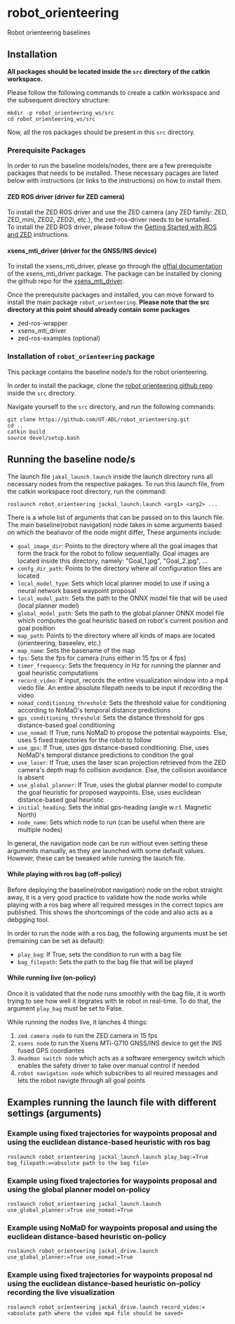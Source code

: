 # robot_orienteering
Robot orienteering baselines


## Installation

**All packages should be located inside the `src` directory of the catkin workspace.**   

Please follow the following commands to create a catkin worksspace and the subsequent directory structure:
```
mkdir -p robot_orienteering_ws/src
cd robot_orienteering_ws/src
```

Now, all the ros packages should be present in this `src` directory.

### Prerequisite Packages
In order to run the baseline models/nodes, there are a few prerequisite packages that needs to be installed. These necessary pacages are listed below with instructions (or links to the instructions) on how to install them.

#### ZED ROS driver (driver for ZED camera)
To install the ZED ROS driver and use the ZED camera (any ZED family: ZED, ZED_mini, ZED2, ZED2i, etc.), the zed-ros-driver needs to be isntalled.   
To install the ZED ROS driver, please follow the [Getting Started with ROS and ZED](https://www.stereolabs.com/docs/ros)  instructions.

#### xsens_mti_driver (driver for the GNSS/INS device)
To install the xsens_mti_driver, please go through the [offial documentation](https://wiki.ros.org/xsens_mti_driver) of the xsens_mti_driver package. The package can be installed by cloning the github repo for the [xsens_mti_driver](https://github.com/nobleo/xsens_mti_driver).


Once the prerequisite packages and installed, you can move forward to install the main package `robot_orienteering`. 
**Please note that the src directory at this point should already contain some packages**
- zed-ros-wrapper   
- xsens_mti_driver   
- zed-ros-examples (optional)   
        

### Installation of `robot_orienteering` package
This package contains the baseline node/s for the robot orienteering.

In order to install the package, clone the [robot orienteering github repo](https://github.com/UT-ADL/robot_orienteering/tree/main) inside the `src` directory.

Navigate yourself to the `src` directory, and run the following commands:   
```
git clone https://github.com/UT-ADL/robot_orienteering.git
cd ..
catkin build
source devel/setup.bash
```

## Running the baseline node/s

The launch file `jakal_launch.launch` inside the launch directory runs all necessary nodes from the respective pakages. To run this launch file, from the catkin workspace root directory, run the command:   
```
roslaunch robot_orienteering jackal_launch.launch <arg1> <arg2> ...
```

There is a whole list of arguments that can be passed on to this launch file. The main baseline(robot navigation) node takes in some arguments based on which the beahavor of the node might differ, These arguments include:   
- `goal_image_dir`: Points to the directory where all the goal images that form the track for the robot to follow sequentially. Goal images are located inside this directory, namely: "Goal_1.jpg", "Goal_2.jpg", ...   
- `confg_dir_path`: Points to the directory where all configuration files are located   
- `local_model_type`: Sets which local planner model to use if using a neural network based waypoint proposal   
- `local_model_path`: Sets the path to the ONNX model file that will be used (local planner model)   
- `global_model_path`: Sets the path to the global planner ONNX model file which computes the goal heuristic based on robot's current position and goal position   
- `map_path`: Points to the directory where all kinds of maps are located (orienteering, baseelev, etc.)   
- `map_name`: Sets the basename of the map   
- `fps`: Sets the fps for camera (runs either in 15 fps or 4 fps)   
- `timer_frequency`: Sets the frequency in Hz for running the planner and goal heuristic computations   
- `record_video`: If input, records the entire visualization window into a mp4 viedo file. An entire absolute filepath needs to be input if recording the video   
- `nomad_conditioning_threshold`: Sets the threshold value for conditioning according to NoMaD's temporal distance predictions   
- `gps_conditioning_threshold`: Sets the distance threshold for gps distance-based goal conditioning   
- `use_nomad`: If True, runs NoMaD to propose the potential waypoints. Else, uses 5 fixed trajectories for the robot to follow   
- `use_gps`: If True, uses gps distance-based conditioning. Else, uses NoMaD's temporal distance predictions to condition the goal   
- `use_laser`: If True, uses the laser scan projection retrieved from the ZED camera's depth map fo collision avoidance. Else, the collision avoidance is absent   
- `use_global_planner`: If True, uses the global planner model to compute the goal heuristic for proposed waypoints. Else, uses euclidean distance-based goal heuristic   
- `initial_heading`: Sets the initial gps-heading (angle w.r.t. Magnetic North)
- `node_name`: Sets which node to run (can be useful when there are multiple nodes)

In general, the navigation node can be run without even setting these arguments manually, as they are launched with some default values. However, these can be tweaked while running the launch file.

#### While playing with ros bag (off-policy)
Before deploying the baseline(robot navigation) node on the robot straight away, it is a very good practice to validate how the node works while playing with a ros bag where all required messges in the correct topics are published. This shows the shortcomings of the code and also acts as a debgging tool.   

In order to run the node with a ros bag, the following arguments must be set (remaining can be set as default):
- `play_bag`: If True, sets the condition to run with a bag file   
- `bag_filepath`: Sets the path to the bag file that will be played   

#### While running live (on-policy)
Once it is validated that the node runs smoothly with the bag file, it is worth trying to see how well it itegrates with te robot in real-time. To do that, the argument `play_bag` must be set to False.   

While running the nodes live, it lanches 4 things:
1. `zed camera node` to run the ZED camera in 15 fps
2. `xsens node` to run the Xsens MTi-G710 GNSS/INS device to get the INS fused GPS coordiantes
3. `deadman switch node` which acts as a software emergency switch which enables the safety driver to take over manual control if needed
4. `robot navigation node` which subscribes to all reuired messages and lets the robot navigte through all goal points


## Examples running the launch file with different settings (arguments)

### Example using fixed trajectories for waypoints proposal and using the euclidean distance-based heuristic with ros bag
`roslaunch robot_orienteering jackal_launch.launch play_bag:=True bag_filepath:=<absolute path to the bag file>`

### Example using fixed trajectories for waypoints proposal and using the global planner model on-policy
`roslaunch robot_orienteering jackal_launch.launch use_global_planner:=True use_nomad:=True`

### Example using NoMaD for waypoints proposal and using the  euclidean distance-based heuristic on-policy
`roslaunch robot_orienteering jackal_drive.launch use_global_planner:=True use_nomad:=True`

### Example using fixed trajectories for waypoints proposal nd using the euclidean distance-based heuristic on-policy recording the live visualization
`roslaunch robot_orienteering jackal_drive.launch record_video:=<absolute path where the video mp4 file should be saved>`


